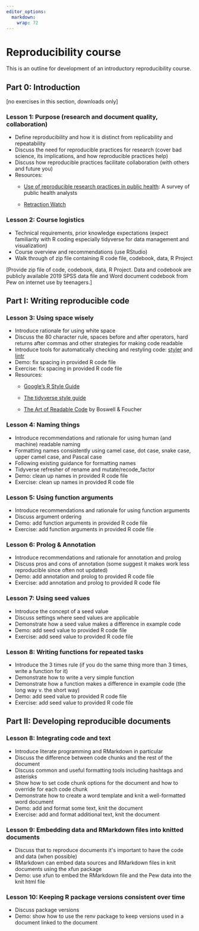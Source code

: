 ```yaml
---
editor_options: 
  markdown: 
    wrap: 72
---
```


# Reproducibility course

This is an outline for development of an introductory reproducibility
course.

## Part 0: Introduction

[no exercises in this section, downloads only]

### Lesson 1: Purpose (research and document quality, collaboration)

-   Define reproducibility and how it is distinct from replicability and
    repeatability
-   Discuss the need for reproducible practices for research (cover bad
    science, its implications, and how reproducible practices help)
-   Discuss how reproducible practices facilitate collaboration (with
    others and future you)
-   Resources:
    -   [Use of reproducible research practices in public
        health](https://journals.plos.org/plosone/article?id=10.1371/journal.pone.0202447):
        A survey of public health analysts

    -   [Retraction Watch](https://retractionwatch.com)

### Lesson 2: Course logistics

-   Technical requirements, prior knowledge expectations (expect
    familiarity with R coding especially tidyverse for data management
    and visualization)
-   Course overview and recommendations (use RStudio)
-   Walk through of zip file containing R code file, codebook, data, R
    Project

[Provide zip file of code, codebook, data, R Project. Data and codebook
are publicly available 2019 SPSS data file and Word document codebook
from Pew on internet use by teenagers.]

## Part I: Writing reproducible code

### Lesson 3: Using space wisely

-   Introduce rationale for using white space
-   Discuss the 80 character rule, spaces before and after operators,
    hard returns after commas and other strategies for making code
    readable
-   Introduce tools for automatically checking and restyling code:
    [styler](https://styler.r-lib.org) and
    [lintr](https://github.com/r-lib/lintr)
-   Demo: fix spacing in provided R code file
-   Exercise: fix spacing in provided R code file
-   Resources:
    -   [Google’s R Style
        Guide](https://google.github.io/styleguide/Rguide.xml)

    -   [The tidyverse style guide](https://style.tidyverse.org)

    -   [The Art of Readable
        Code](http://shop.oreilly.com/product/9780596802301.do) by
        Boswell & Foucher

### Lesson 4: Naming things

-   Introduce recommendations and rationale for using human (and
    machine) readable naming
-   Formatting names consistently using camel case, dot case, snake
    case, upper camel case, and Pascal case
-   Following existing guidance for formatting names
-   Tidyverse refresher of rename and mutate/recode_factor
-   Demo: clean up names in provided R code file
-   Exercise: clean up names in provided R code file

### Lesson 5: Using function arguments

-   Introduce recommendations and rationale for using function arguments
-   Discuss argument ordering
-   Demo: add function arguments in provided R code file
-   Exercise: add function arguments in provided R code file

### Lesson 6: Prolog & Annotation

-   Introduce recommendations and rationale for annotation and prolog
-   Discuss pros and cons of annotation (some suggest it makes work less
    reproducible since often not updated)
-   Demo: add annotation and prolog to provided R code file
-   Exercise: add annotation and prolog to provided R code file

### Lesson 7: Using seed values

-   Introduce the concept of a seed value
-   Discuss settings where seed values are applicable
-   Demonstrate how a seed value makes a difference in example code
-   Demo: add seed value to provided R code file
-   Exercise: add seed value to provided R code file

### Lesson 8: Writing functions for repeated tasks

-   Introduce the 3 times rule (if you do the same thing more than 3
    times, write a function for it)
-   Demonstrate how to write a very simple function
-   Demonstrate how a function makes a difference in example code (the
    long way v. the short way)
-   Demo: add seed value to provided R code file
-   Exercise: add seed value to provided R code file

## Part II: Developing reproducible documents

### Lesson 8: Integrating code and text

-   Introduce literate programming and RMarkdown in particular
-   Discuss the difference between code chunks and the rest of the
    document
-   Discuss common and useful formatting tools including hashtags and
    asterisks
-   Show how to set code chunk options for the document and how to
    override for each code chunk
-   Demonstrate how to create a word template and knit a well-formatted
    word document
-   Demo: add and format some text, knit the document
-   Exercise: add and format additional text, knit the document

### Lesson 9: Embedding data and RMarkdown files into knitted documents

-   Discuss that to reproduce documents it's important to have the code
    and data (when possible)
-   RMarkdown can embed data sources and RMarkdown files in knit
    documents using the xfun package
-   Demo: use xfun to embed the RMarkdown file and the Pew data into the
    knit html file

### Lesson 10: Keeping R package versions consistent over time

-   Discuss package versions
-   Demo: show how to use the renv package to keep versions used in a
    document linked to the document

